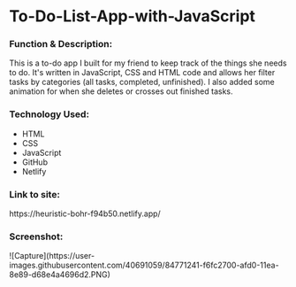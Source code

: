 # To-Do-List-App-with-JavaScript

<h3>Function & Description:</h3>
This is a to-do app I built for my friend to keep track of the things she needs to do. It's written in JavaScript, CSS and HTML code and allows her filter tasks by categories (all tasks, completed, unfinished). I also added some animation for when she deletes or crosses out finished tasks.


<h3>Technology Used:</h3>

- HTML
- CSS
- JavaScript
- GitHub 
- Netlify

<h3>Link to site:</h3>
https://heuristic-bohr-f94b50.netlify.app/

<h3>Screenshot:</h3>
![Capture](https://user-images.githubusercontent.com/40691059/84771241-f6fc2700-afd0-11ea-8e89-d68e4a4696d2.PNG)

